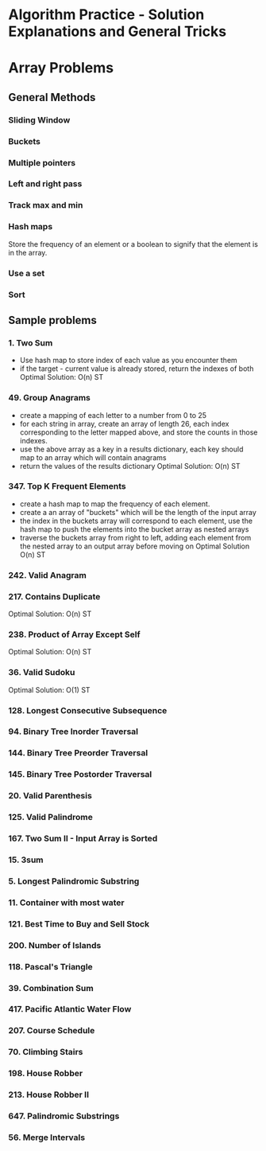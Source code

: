 # Algorithm Practice - Solution Explanations and General Tricks

# Array Problems

## General Methods

### Sliding Window

### Buckets

### Multiple pointers

### Left and right pass

### Track max and min

### Hash maps
Store the frequency of an element or a boolean to signify that the element is in the array. 

### Use a set

### Sort
## Sample problems

### 1. Two Sum
- Use hash map to store index of each value as you encounter them
- if the target - current value is already stored, return the indexes of both
Optimal Solution: O(n) ST
### 49. Group Anagrams
- create a mapping of each letter to a number from 0 to 25
- for each string in array, create an array of length 26, each index corresponding to the letter mapped above, and store the counts in those indexes.
- use the above array as a key in a results dictionary, each key should map to an array which will contain anagrams
- return the values of the results dictionary 
Optimal Solution: O(n) ST
### 347. Top K Frequent Elements
- create a hash map to map the frequency of each element.
- create a an array of "buckets" which will be the length of the input array
- the index in the buckets array will correspond to each element, use the hash map to push the elements into the bucket array as nested arrays
- traverse the buckets array from right to left, adding each element from the nested array to an output array before moving on
Optimal Solution O(n) ST
### 242. Valid Anagram

### 217. Contains Duplicate

Optimal Solution: O(n) ST

### 238. Product of Array Except Self

Optimal Solution: O(n) ST

### 36. Valid Sudoku

Optimal Solution: O(1) ST

### 128. Longest Consecutive Subsequence

### 94. Binary Tree Inorder Traversal

### 144. Binary Tree Preorder Traversal

### 145. Binary Tree Postorder Traversal

### 20. Valid Parenthesis

### 125. Valid Palindrome

### 167. Two Sum II - Input Array is Sorted

### 15. 3sum

### 5. Longest Palindromic Substring

### 11. Container with most water

### 121. Best Time to Buy and Sell Stock

### 200. Number of Islands

### 118. Pascal's Triangle

### 39. Combination Sum

### 417. Pacific Atlantic Water Flow

### 207. Course Schedule

### 70. Climbing Stairs

### 198. House Robber

### 213. House Robber II

### 647. Palindromic Substrings

### 56. Merge Intervals